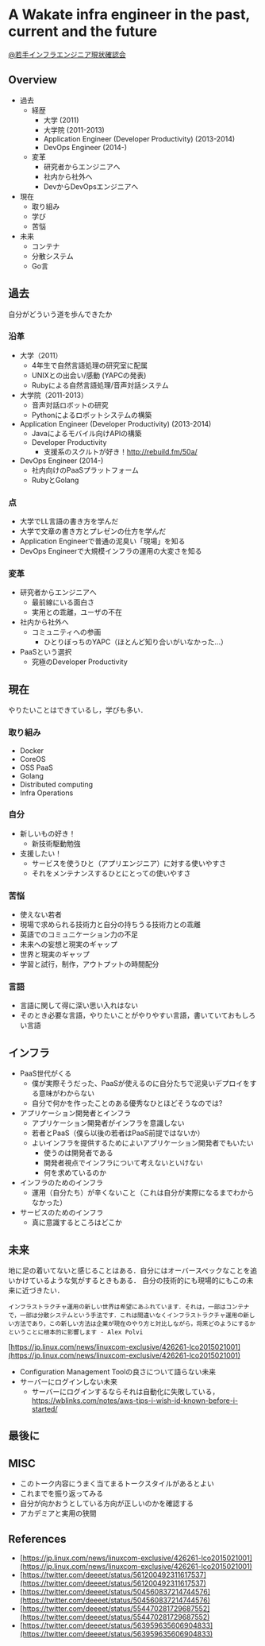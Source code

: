 # A Wakate infra engineer in the past, current and the future

[@若手インフラエンジニア現状確認会](https://twitter.com/hfm/status/558268064941088771)

## Overview

- 過去
    - 経歴
        - 大学 (2011)
        - 大学院 (2011-2013)
        - Application Engineer (Developer Productivity) (2013-2014)
        - DevOps Engineer (2014-)
    - 変革
        - 研究者からエンジニアへ
        - 社内から社外へ
        - DevからDevOpsエンジニアへ
- 現在
    - 取り組み
    - 学び
    - 苦悩
- 未来
     - コンテナ
     - 分散システム
     - Go言

## 過去

自分がどういう道を歩んできたか

### 沿革

- 大学（2011）
    - 4年生で自然言語処理の研究室に配属
    - UNIXとの出会い/感動 (YAPCの発表)
    - Rubyによる自然言語処理/音声対話システム
- 大学院（2011-2013）
    - 音声対話ロボットの研究
    - Pythonによるロボットシステムの構築
- Application Engineer (Developer Productivity) (2013-2014)
    - Javaによるモバイル向けAPIの構築
    - Developer Productivity
        - 支援系のスクルトが好き！http://rebuild.fm/50a/
- DevOps Engineer (2014-)    
    - 社内向けのPaaSプラットフォーム
    - RubyとGolang

### 点

- 大学でLL言語の書き方を学んだ
- 大学で文章の書き方とプレゼンの仕方を学んだ
- Application Engineerで普通の泥臭い「現場」を知る
- DevOps Engineerで大規模インフラの運用の大変さを知る

### 変革

- 研究者からエンジニアへ
    - 最前線にいる面白さ
    - 実用との乖離，ユーザの不在
- 社内から社外へ
    - コミュニティへの参画
        - ひとりぼっちのYAPC（ほとんど知り合いがいなかった...）
- PaaSという選択
    - 究極のDeveloper Productivity

## 現在

やりたいことはできているし，学びも多い．

### 取り組み

- Docker
- CoreOS
- OSS PaaS
- Golang
- Distributed computing
- Infra Operations


### 自分

- 新しいもの好き！
    - 新技術駆動勉強
- 支援したい！
    - サービスを使うひと（アプリエンジニア）に対する使いやすさ
    - それをメンテナンスするひとにとっての使いやすさ

    
### 苦悩

- 使えない若者
- 現場で求められる技術力と自分の持ちうる技術力との乖離
- 英語でのコミュニケーション力の不足
- 未来への妄想と現実のギャップ        
- 世界と現実のギャップ
- 学習と試行，制作，アウトプットの時間配分

### 言語

- 言語に関して得に深い思い入れはない
- そのとき必要な言語，やりたいことがやりやすい言語，書いていておもしろい言語

## インフラ

- PaaS世代がくる
    - 僕が実際そうだった、PaaSが使えるのに自分たちで泥臭いデプロイをする意味がわからない
    - 自分で何かを作ったことのある優秀なひとほどそうなのでは?
- アプリケーション開発者とインフラ
    - アプリケーション開発者がインフラを意識しない
    - 若者とPaaS（僕ら以後の若者はPaaS前提ではないか）
    - よいインフラを提供するためによいアプリケーション開発者でもいたい
        - 使うのは開発者である
        - 開発者視点でインフラについて考えないといけない
        - 何を求めているのか
- インフラのためのインフラ
    - 運用（自分たち）が辛くないこと（これは自分が実際になるまでわからなかった） 
- サービスのためのインフラ
    - 真に意識するところはどこか

## 未来

地に足の着いてないと感じることはある．自分にはオーバースペックなことを追いかけているような気がするときもある．
自分の技術的にも現場的にもこの未来に近づきたい．

```
インフラストラクチャ運用の新しい世界は希望にあふれています．それは，一部はコンテナで，一部は分散システムという手法です．これは間違いなくインフラストラクチャ運用の新しい方法であり，この新しい方法は企業が現在のやり方と対比しながら，将来どのようにするかということに根本的に影響します - Alex Polvi
```

[https://jp.linux.com/news/linuxcom-exclusive/426261-lco2015021001](https://jp.linux.com/news/linuxcom-exclusive/426261-lco2015021001)

- Configuration Management Toolの良さについて語らない未来
- サーバーにログインしない未来
    - サーバーにログインするならそれは自動化に失敗している，https://wblinks.com/notes/aws-tips-i-wish-id-known-before-i-started/


## 最後に


## MISC

- このトーク内容にうまく当てまるトークスタイルがあるとよい
- これまでを振り返ってみる
- 自分が向かおうとしている方向が正しいのかを確認する
- アカデミアと実用の狭間


## References

- [https://jp.linux.com/news/linuxcom-exclusive/426261-lco2015021001](https://jp.linux.com/news/linuxcom-exclusive/426261-lco2015021001)
- [https://twitter.com/deeeet/status/561200492311617537](https://twitter.com/deeeet/status/561200492311617537)
- [https://twitter.com/deeeet/status/504560837214744576](https://twitter.com/deeeet/status/504560837214744576)
- [https://twitter.com/deeeet/status/554470281729687552](https://twitter.com/deeeet/status/554470281729687552)
- [https://twitter.com/deeeet/status/563959635606904833](https://twitter.com/deeeet/status/563959635606904833)
